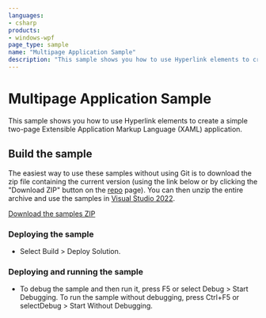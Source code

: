 ```yaml
---
languages:
- csharp
products:
- windows-wpf
page_type: sample
name: "Multipage Application Sample"        
description: "This sample shows you how to use Hyperlink elements to create a simple two-page Extensible Application Markup Language (XAML) application."
---
```

# Multipage Application Sample
This sample shows you how to use Hyperlink elements to create a simple two-page Extensible Application Markup Language (XAML) application.

## Build the sample
The easiest way to use these samples without using Git is to download the zip file containing the current version (using the link below or by clicking the "Download ZIP" button on the [repo](https://github.com/microsoft/WPF-Samples?tab=readme-ov-file) page). You can then unzip the entire archive and use the samples in [Visual Studio 2022](https://www.visualstudio.com/wpf-vs).

[Download the samples ZIP](../../../../archive/main.zip)

### Deploying the sample
- Select Build > Deploy Solution. 

### Deploying and running the sample
- To debug the sample and then run it, press F5 or select Debug >  Start Debugging. To run the sample without debugging, press Ctrl+F5 or selectDebug > Start Without Debugging. 


